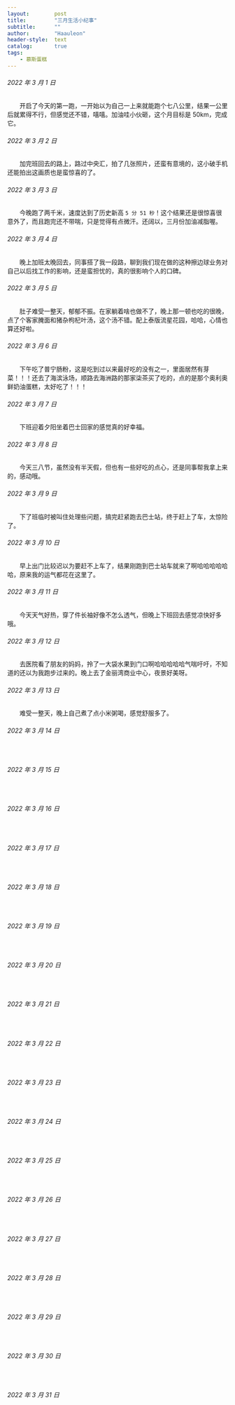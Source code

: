 ```yaml
---
layout:        post
title:         "三月生活小纪事"
subtitle:      ""
author:        "Haauleon"
header-style:  text
catalog:       true
tags:
    - 慕斯蛋糕
---
```


###### 2022 年 3 月 1 日
&emsp;&emsp;开启了今天的第一跑，一开始以为自己一上来就能跑个七八公里，结果一公里后就累得不行，但感觉还不错，嘻嘻。加油哇小伙砸，这个月目标是 50km，完成它。

###### 2022 年 3 月 2 日
&emsp;&emsp;加完班回去的路上，路过中央汇，拍了几张照片，还蛮有意境的，这小破手机还能拍出这画质也是蛮惊喜的了。

###### 2022 年 3 月 3 日
&emsp;&emsp;今晚跑了两千米，速度达到了历史新高 `5 分 51 秒`！这个结果还是很惊喜很意外了，而且跑完还不带喘，只是觉得有点微汗。还阔以，三月份加油减脂喔。

###### 2022 年 3 月 4 日
&emsp;&emsp;晚上加班太晚回去，同事搭了我一段路，聊到我们现在做的这种擦边球业务对自己以后找工作的影响，还是蛮担忧的，真的很影响个人的口碑。

###### 2022 年 3 月 5 日
&emsp;&emsp;肚子难受一整天，郁郁不振。在家躺着啥也做不了，晚上那一顿也吃的很晚，点了个客家腌面和猪杂枸杞叶汤，这个汤不错。配上泰版流星花园，哈哈，心情也算还好啦。

###### 2022 年 3 月 6 日
&emsp;&emsp;下午吃了普宁肠粉，这是吃到过以来最好吃的没有之一，里面居然有芽菜！！！还去了海滨泳场，顺路去海洲路的那家柒茶买了吃的，点的是那个奥利奥鲜奶油蛋糕，太好吃了！！！

###### 2022 年 3 月 7 日
&emsp;&emsp;下班迎着夕阳坐着巴士回家的感觉真的好幸福。

###### 2022 年 3 月 8 日
&emsp;&emsp;今天三八节，虽然没有半天假，但也有一些好吃的点心，还是同事帮我拿上来的，感动哦。

###### 2022 年 3 月 9 日
&emsp;&emsp;下了班临时被叫住处理些问题，搞完赶紧跑去巴士站，终于赶上了车，太惊险了。

###### 2022 年 3 月 10 日
&emsp;&emsp;早上出门比较迟以为要赶不上车了，结果刚跑到巴士站车就来了啊哈哈哈哈哈哈，原来我的运气都花在这里了。

###### 2022 年 3 月 11 日
&emsp;&emsp;今天天气好热，穿了件长袖好像不怎么透气，但晚上下班回去感觉凉快好多哦。

###### 2022 年 3 月 12 日
&emsp;&emsp;去医院看了朋友的妈妈，拎了一大袋水果到门口啊哈哈哈哈哈气喘吁吁，不知道的还以为我跑步过来的。晚上去了金丽湾商业中心，夜景好美呀。

###### 2022 年 3 月 13 日
&emsp;&emsp;难受一整天，晚上自己煮了点小米粥喝，感觉舒服多了。

###### 2022 年 3 月 14 日
&emsp;&emsp;

###### 2022 年 3 月 15 日
&emsp;&emsp;

###### 2022 年 3 月 16 日
&emsp;&emsp;

###### 2022 年 3 月 17 日
&emsp;&emsp;

###### 2022 年 3 月 18 日
&emsp;&emsp;

###### 2022 年 3 月 19 日
&emsp;&emsp;

###### 2022 年 3 月 20 日
&emsp;&emsp;

###### 2022 年 3 月 21 日
&emsp;&emsp;

###### 2022 年 3 月 22 日
&emsp;&emsp;

###### 2022 年 3 月 23 日
&emsp;&emsp;

###### 2022 年 3 月 24 日
&emsp;&emsp;

###### 2022 年 3 月 25 日
&emsp;&emsp;

###### 2022 年 3 月 26 日
&emsp;&emsp;

###### 2022 年 3 月 27 日
&emsp;&emsp;

###### 2022 年 3 月 28 日
&emsp;&emsp;

###### 2022 年 3 月 29 日
&emsp;&emsp;

###### 2022 年 3 月 30 日
&emsp;&emsp;

###### 2022 年 3 月 31 日
&emsp;&emsp;